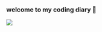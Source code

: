 ### welcome to my coding diary 🙌

<img src="https://img.shields.io/badge/c++-00599C?style=for-the-badge&logo=c%2B%2B&logoColor=white">
